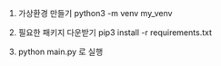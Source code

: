 1. 가상환경 만들기
   python3 -m venv my_venv

2. 필요한 패키지 다운받기
   pip3 install -r requirements.txt

3. python main.py 로 실행
